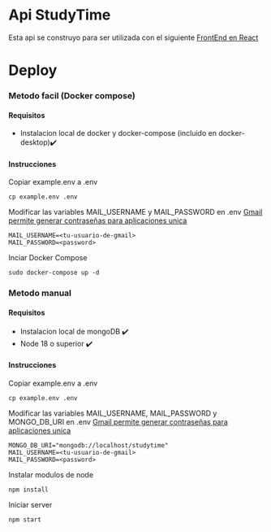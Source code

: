 # Api StudyTime
Esta api se construyo para ser utilizada con el siguiente [FrontEnd en React ](https://github.com/ilanmazza/test_react)

# Deploy
### Metodo facil (Docker compose)
#### Requisitos
- Instalacion local de docker y docker-compose (incluido en docker-desktop)✔️
#### Instrucciones
Copiar example.env a .env
```
cp example.env .env
```
Modificar las variables MAIL_USERNAME y MAIL_PASSWORD en .env
[Gmail permite generar contraseñas para aplicaciones unica](https://www.lifewire.com/get-a-password-to-access-gmail-by-pop-imap-2-1171882)
```
MAIL_USERNAME=<tu-usuario-de-gmail>
MAIL_PASSWORD=<password>
```
Inciar Docker Compose
```
sudo docker-compose up -d
```

### Metodo manual
#### Requisitos
- Instalacion local de mongoDB ✔️
- Node 18 o superior ✔️
#### Instrucciones
Copiar example.env a .env
```
cp example.env .env
```
Modificar las variables MAIL_USERNAME, MAIL_PASSWORD y MONGO_DB_URI en .env
[Gmail permite generar contraseñas para aplicaciones unica](https://www.lifewire.com/get-a-password-to-access-gmail-by-pop-imap-2-1171882)
```
MONGO_DB_URI="mongodb://localhost/studytime"
MAIL_USERNAME=<tu-usuario-de-gmail>
MAIL_PASSWORD=<password>
```
Instalar modulos de node
```
npm install
```
Iniciar server
```
npm start
```